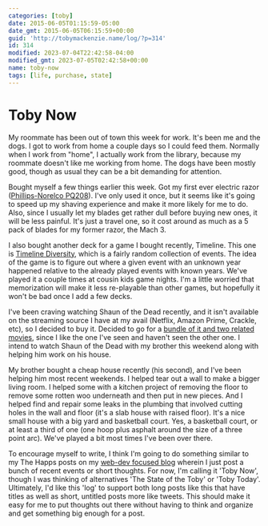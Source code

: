 ```yaml
---
categories: [toby]
date: 2015-06-05T01:15:59-05:00
date_gmt: 2015-06-05T06:15:59+00:00
guid: 'http://tobymackenzie.name/log/?p=314'
id: 314
modified: 2023-07-04T22:42:58-04:00
modified_gmt: 2023-07-05T02:42:58+00:00
name: toby-now
tags: [life, purchase, state]
---
```


Toby Now
========

My roommate has been out of town this week for work.  It's been me and the dogs.  I got to work from home a couple days so I could feed them.  Normally when I work from "home", I actually work from the library, because my roommate doesn't like me working from home.  The dogs have been mostly good, though as usual they can be a bit demanding for attention.

Bought myself a few things earlier this week.  Got my first ever electric razor ([Phillips-Norelco PQ208](http://www.amazon.com/gp/product/B00AEINQ9K)).  I've only used it once, but it seems like it's going to speed up my shaving experience and make it more likely for me to do.  Also, since I usually let my blades get rather dull before buying new ones, it will be less painful.  It's just a travel one, so it cost around as much as a 5 pack of blades for my former razor, the Mach 3.

<!--more-->

I also bought another deck for a game I bought recently, Timeline.  This one is [Timeline Diversity](http://www.amazon.com/gp/product/B00AFP6NII), which is a fairly random collection of events.  The idea of the game is to figure out where a given event with an unknown year happened relative to the already played events with known years.  We've played it a couple times at cousin kids game nights.  I'm a little worried that memorization will make it less re-playable than other games, but hopefully it won't be bad once I add a few decks.

I've been craving watching Shaun of the Dead recently, and it isn't available on the streaming source I have at my avail (Netflix, Amazon Prime, Crackle, etc), so I decided to buy it.  Decided to go for a [bundle of it and two related movies](http://www.amazon.com/gp/product/B00F98FNRS), since I like the one I've seen and haven't seen the other one.  I intend to watch Shaun of the Dead with my brother this weekend along with helping him work on his house.

My brother bought a cheap house recently (his second), and I've been helping him most recent weekends.  I helped tear out a wall to make a bigger living room.  I helped some with a kitchen project of removing the floor to remove some rotten woo underneath and then put in new pieces.  And I helped find and repair some leaks in the plumbing that involved cutting holes in the wall and floor (it's a slab house with raised floor).  It's a nice small house with a big yard and basketball court.  Yes, a basketball court, or at least a third of one (one hoop plus asphalt around the size of a three point arc).  We've played a bit most times I've been over there.

To encourage myself to write, I think I'm going to do something similar to my The Happs posts on my [web-dev focused blog](/content/blog/category/www.md) wherein I just post a bunch of recent events or short thoughts.  For now, I'm calling it 'Toby Now', though I was thinking of alternatives 'The State of the Toby' or 'Toby Today'.  Ultimately, I'd like this 'log' to support both long posts like this that have titles as well as short, untitled posts more like tweets.  This should make it easy for me to put thoughts out there without having to think and organize and get something big enough for a post.
